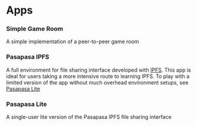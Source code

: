 # Apps
### Simple Game Room
A simple implementation of a peer-to-peer game room

### Pasapasa IPFS
A full environment for file sharing interface developed with [IPFS](https://ipfs.io/). This app is ideal for users taking a more intensive route to learning IPFS. To play with a limited version of the app without much overhead environment setups, see [Pasapasa Lite](/apps/pasapasa-lite)

### Pasapasa Lite
A single-user lite version of the Pasapasa IPFS file sharing interface